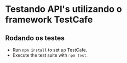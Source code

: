 # Testando API's utilizando o framework TestCafe

## Rodando os testes

- Run `npm install` to set up TestCafe.
- Execute the test suite with `npm test`.

